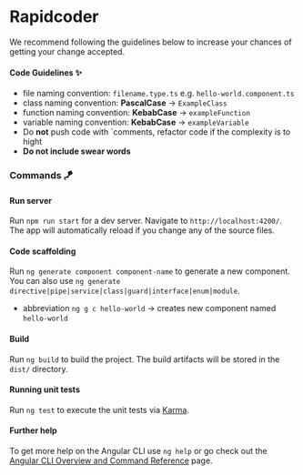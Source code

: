 # Rapidcoder
We recommend following the guidelines below to increase your chances of getting your change accepted.

#### Code Guidelines ✨

- file naming convention: `filename.type.ts` e.g. `hello-world.component.ts`
- class naming convention: **PascalCase** -> `ExampleClass`
- function naming convention: **KebabCase** -> `exampleFunction`
- variable naming convention: **KebabCase** -> `exampleVariable` 
- Do **not** push code with `comments, refactor code if the complexity is to hight
- **Do not include swear words**

### Commands 🪁
#### Run server

Run `npm run start` for a dev server. Navigate to `http://localhost:4200/`. The app will automatically reload if you change any of the source files.

#### Code scaffolding

Run `ng generate component component-name` to generate a new component. You can also use `ng generate directive|pipe|service|class|guard|interface|enum|module`.
- abbreviation `ng g c hello-world` -> creates new component named `hello-world`

#### Build

Run `ng build` to build the project. The build artifacts will be stored in the `dist/` directory.

#### Running unit tests

Run `ng test` to execute the unit tests via [Karma](https://karma-runner.github.io).

#### Further help

To get more help on the Angular CLI use `ng help` or go check out the [Angular CLI Overview and Command Reference](https://angular.io/cli) page.
